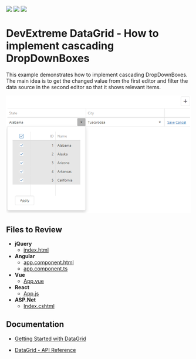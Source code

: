 <!-- default badges list -->
![](https://img.shields.io/endpoint?url=https://codecentral.devexpress.com/api/v1/VersionRange/281603184/20.1.6%2B)
[![](https://img.shields.io/badge/Open_in_DevExpress_Support_Center-FF7200?style=flat-square&logo=DevExpress&logoColor=white)](https://supportcenter.devexpress.com/ticket/details/T916405)
[![](https://img.shields.io/badge/📖_How_to_use_DevExpress_Examples-e9f6fc?style=flat-square)](https://docs.devexpress.com/GeneralInformation/403183)
<!-- default badges end -->
# DevExtreme DataGrid - How to implement cascading DropDownBoxes

This example demonstrates how to implement cascading DropDownBoxes. The main idea is to get the changed value from the first editor and filter the data source in the second editor so that it shows relevant items.

<div align="center"><img alt="DevExtreme DataGrid - How to implement cascading DropDownBoxes" src="datagrid-cascading-dropdownbox.png" /></div>

## Files to Review

- **jQuery**
    - [index.html](jQuery/index.html)
- **Angular**
    - [app.component.html](Angular/src/app/app.component.html)
    - [app.component.ts](Angular/src/app/app.component.ts)
- **Vue**
    - [App.vue](Vue/src/App.vue)
- **React**
    - [App.js](React/src/App.js)
- **ASP.Net**    
    - [Index.cshtml](ASP.NET/DevExtremeAspNetCoreApp1/Views/Home/Index.cshtml)
    
## Documentation

- [Getting Started with DataGrid](https://js.devexpress.com/Documentation/Guide/UI_Components/DataGrid/Getting_Started_with_DataGrid/)

- [DataGrid - API Reference](https://js.devexpress.com/Documentation/ApiReference/UI_Components/dxDataGrid/)
